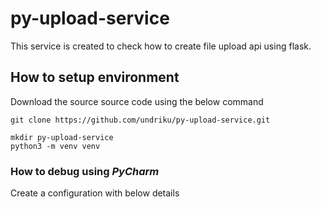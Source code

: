 # py-upload-service

This service is created to check how to create file upload api using flask.

## How to setup environment

Download the source source code using the below command

``` git clone https://github.com/undriku/py-upload-service.git ```

``` 
mkdir py-upload-service
python3 -m venv venv
```

### How to debug using _PyCharm_

Create a configuration with below details

